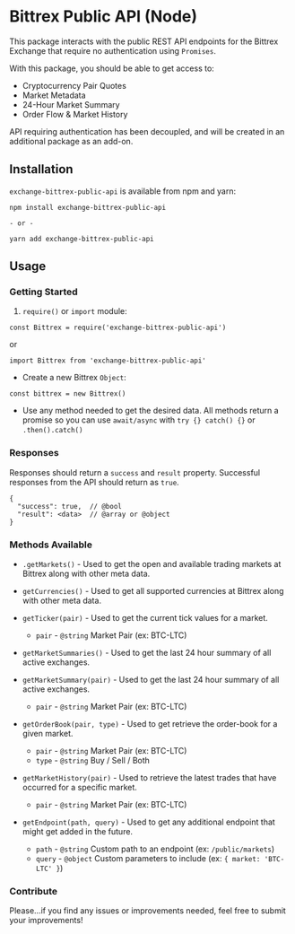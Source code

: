 # Bittrex Public API (Node)

This package interacts with the public REST API endpoints for the Bittrex Exchange that require no authentication using `Promises`.

With this package, you should be able to get access to:
* Cryptocurrency Pair Quotes
* Market Metadata
* 24-Hour Market Summary
* Order Flow & Market History

API requiring authentication has been decoupled, and will be created in an additional package as an add-on.

## Installation

`exchange-bittrex-public-api` is available from npm and yarn:

```
npm install exchange-bittrex-public-api

- or -

yarn add exchange-bittrex-public-api
```

## Usage

### Getting Started

1. `require()` or `import` module:
```
const Bittrex = require('exchange-bittrex-public-api')
```
or
```
import Bittrex from 'exchange-bittrex-public-api'
```

- Create a new Bittrex `Object`:
```
const bittrex = new Bittrex()
```

- Use any method needed to get the desired data.
All methods return a promise so you can use `await/async` with `try {} catch() {}` or `.then().catch()`

### Responses

Responses should return a `success` and `result` property. Successful responses from the API should return as `true`.

```
{
  "success": true,  // @bool
  "result": <data>  // @array or @object
}
```

### Methods Available

- `.getMarkets()` - Used to get the open and available trading markets at Bittrex along with other meta data.

- `getCurrencies()` - Used to get all supported currencies at Bittrex along with other meta data.

- `getTicker(pair)` - Used to get the current tick values for a market.
  - `pair` - `@string` Market Pair (ex: BTC-LTC)

- `getMarketSummaries()` - Used to get the last 24 hour summary of all active exchanges.

- `getMarketSummary(pair)` - Used to get the last 24 hour summary of all active exchanges.
  - `pair` - `@string` Market Pair (ex: BTC-LTC)

- `getOrderBook(pair, type)` - Used to get retrieve the order-book for a given market.
  - `pair` - `@string` Market Pair (ex: BTC-LTC)
  - `type` - `@string` Buy / Sell / Both

- `getMarketHistory(pair)` - Used to retrieve the latest trades that have occurred for a specific market.
  - `pair` - `@string` Market Pair (ex: BTC-LTC)

- `getEndpoint(path, query)` - Used to get any additional endpoint that might get added in the future.
  - `path` - `@string` Custom path to an endpoint (ex: `/public/markets`)
  - `query` - `@object` Custom parameters to include (ex: `{ market: 'BTC-LTC' }`)

### Contribute

Please...if you find any issues or improvements needed, feel free to submit your improvements!

